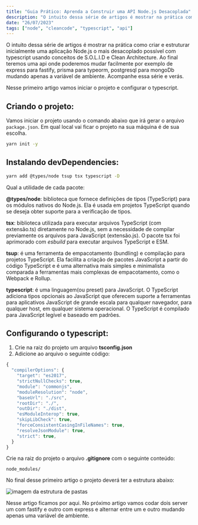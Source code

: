 ```yaml
---
title: "Guia Prático: Aprenda a Construir uma API Node.js Desacoplada"
description: "O intuito dessa série de artigos é mostrar na prática como criar e estruturar inicialmente uma aplicação Node.js"
date: "26/07/2023"
tags: ["node", "cleancode", "typescript", "api"]
---
```


O intuito dessa série de artigos é mostrar na prática como criar e estruturar inicialmente uma aplicação Node.js o mais desacoplado possível com typescript usando conceitos de S.O.L.I.D e Clean Architecture. Ao final teremos uma api onde poderemos mudar facilmente por exemplo de express para fastify, prisma para typeorm, postgresql para mongoDb mudando apenas a variável de ambiente. Acompanhe essa série e verás.

Nesse primeiro artigo vamos iniciar o projeto e configurar o typescript.

## Criando o projeto:

Vamos iniciar o projeto usando o comando abaixo que irá gerar o arquivo `package.json`. Em qual local vai ficar o projeto na sua máquina é de sua escolha.

```bash
yarn init -y
```
## Instalando devDependencies:

```bash
yarn add @types/node tsup tsx typescript -D
```

Qual a utilidade de cada pacote:

**@types/node**: biblioteca que fornece definições de tipos (TypeScript) para os módulos nativos do Node.js. Ela é usada em projetos TypeScript quando se deseja obter suporte para a verificação de tipos.

**tsx**: biblioteca utilizada para executar arquivos TypeScript (com extensão.ts) diretamente no Node.js, sem a necessidade de compilar previamente os arquivos para JavaScript (extensão.js). O pacote tsx foi aprimorado com *esbuild* para executar arquivos TypeScript e ESM.

**tsup**: é uma ferramenta de empacotamento (bundling) e compilação para projetos TypeScript. Ela facilita a criação de pacotes JavaScript a partir do código TypeScript e é uma alternativa mais simples e minimalista comparada a ferramentas mais complexas de empacotamento, como o Webpack e Rollup.

**typescript**: é uma linguagem(ou preset) para JavaScript. O TypeScript adiciona tipos opcionais ao JavaScript que oferecem suporte a ferramentas para aplicativos JavaScript de grande escala para qualquer navegador, para qualquer host, em qualquer sistema operacional. O TypeScript é compilado para JavaScript legível e baseado em padrões.

## Configurando o typescript:

1. Crie na raiz do projeto um arquivo **tsconfig.json**
2. Adicione ao arquivo o seguinte código:

```js
{
  "compilerOptions": {
    "target": "es2017",
    "strictNullChecks": true,
    "module": "commonjs",
    "moduleResolution": "node",
    "baseUrl": "./src",
    "rootDir": "./",
    "outDir": "./dist",
    "esModuleInterop": true,
    "skipLibCheck": true,
    "forceConsistentCasingInFileNames": true,
    "resolveJsonModule": true,
    "strict": true,
  }
}
```

Crie na raiz do projeto o arquivo **.gitignore** com o seguinte conteúdo:

```
node_modules/
```

No final desse primeiro artigo o projeto deverá ter a estrutura abaixo:

![imagem da estrutura de pastas](https://res.cloudinary.com/practicaldev/image/fetch/s--1SVKX_OW--/c_limit%2Cf_auto%2Cfl_progressive%2Cq_auto%2Cw_800/https://dev-to-uploads.s3.amazonaws.com/uploads/articles/qygsn5m5p0tv0488qx31.png)

Nesse artigo ficamos por aqui. No próximo artigo vamos codar dois server um com fastify e outro com express e alternar entre um e outro mudando apenas uma variável de ambiente.